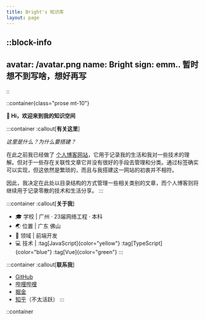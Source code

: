 ```yaml
---
title: Bright's 知识库
layout: page
---
```


::block-info
---
avatar: /avatar.png
name: Bright
sign: emm.. 暂时想不到写啥，想好再写
---
::

::container{class="prose mt-10"}

**👋 Hi，欢迎来到我的知识空间**

:::container
:callout[**有关这里**]

*这里是什么？为什么要搭建？*

在此之前我已经做了 [个人博客网站](https://tinylight.cn)，它用于记录我的生活和我对一些技术的理解。但对于一些存在关联性文章它并没有很好的手段去管理和分类。通过标签确实可以实现，但这依然是繁琐的，而且与我搭建这一网站的初衷并不相符。

因此，我决定在此处以目录结构的方式管理一些相关类别的文章，而个人博客则将继续用于记录零散的技术和生活分享。
:::

:::container
:callout[**关于我**]

- 🎓 学校 | 广州 · 23届网络工程 · 本科
- 🌏 位置 | 广东 佛山
- 💼 领域 | 前端开发
- 💻 技术 | :tag[JavaScript]{color="yellow"} :tag[TypeScript]{color="blue"} :tag[Vue]{color="green"}
:::

:::container
:callout[**联系我**]

- [GitHub](https://github.com/wei-light)
- [哔哩哔哩](https://space.bilibili.com/475630657)
- [掘金](https://juejin.cn/user/2181890150240030)
- [知乎](https://www.zhihu.com/people/wei-light)（不太活跃）
:::

::container
